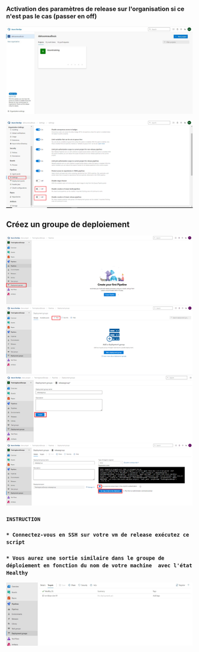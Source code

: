 ### Activation des paramètres de release sur l'organisation si ce n'est pas le cas (passer en off)


![Texte alternatif](./images/releaseact1.jpg)

![Texte alternatif](./images/releaseact2.jpg)


## Créez un groupe de deploiement

![Texte alternatif](./images/r40.png)
![Texte alternatif](./images/r41.png)
![Texte alternatif](./images/r42.png)
![Texte alternatif](./images/r43.png)

### ``INSTRUCTION``


### ``* Connectez-vous en SSH sur votre vm de release exécutez ce script``

### ``* Vous aurez une sortie similaire dans le groupe de déploiement en fonction du nom de votre machine  avec l'état Healthy``


![Texte alternatif](./images/r45.png)


```python

```

